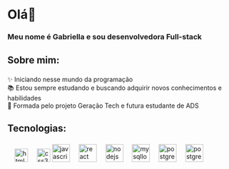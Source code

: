<h1 align="left">Olá👋 </h1>

###

<h3 align="left">Meu nome é Gabriella e sou desenvolvedora Full-stack</h3>

###

<h2 align="left">Sobre mim:</h2>

###

<p align="left">✨ Iniciando nesse mundo da programação<br>📚 Estou sempre estudando e buscando adquirir novos conhecimentos e habilidades<br>🎯 Formada pelo projeto Geração Tech e futura estudante de ADS<br></p>

###

<h2 align="left">Tecnologias:</h2>

###

<div align="left">
 <img width="12" />
  <img src="https://cdn.jsdelivr.net/gh/devicons/devicon/icons/html5/html5-original.svg" height="30" alt="html5 logo"  />
  <img width="12" />
  <img src="https://cdn.jsdelivr.net/gh/devicons/devicon/icons/css3/css3-original.svg" height="30" alt="css3 logo"  />
  <img src="https://cdn.jsdelivr.net/gh/devicons/devicon/icons/javascript/javascript-original.svg" height="40" alt="javascript logo"  />
  <img width="12" />
  <img src="https://cdn.jsdelivr.net/gh/devicons/devicon/icons/react/react-original.svg" height="40" alt="react logo"  />
  <img width="12" />
  <img src="https://cdn.jsdelivr.net/gh/devicons/devicon/icons/nodejs/nodejs-original.svg" height="40" alt="nodejs logo"  />
   <img width="12" />
  <img src="https://img.icons8.com/?size=100&id=9nLaR5KFGjN0&format=png&color=000000" height="40" alt="mysqllogo"  />
    <img width="12" />
  <img src="https://img.icons8.com/?size=100&id=Pv4IGT0TSpt8&format=png&color=000000" height="40" alt="postgreelogo"  />
     <img width="12" />
  <img src="https://img.icons8.com/?size=100&id=cdYUlRaag9G9&format=png&color=000000" height="40" alt="postgreelogo"  />
</div>

###

